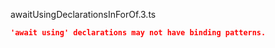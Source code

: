 awaitUsingDeclarationsInForOf.3.ts
```json
'await using' declarations may not have binding patterns.
```
